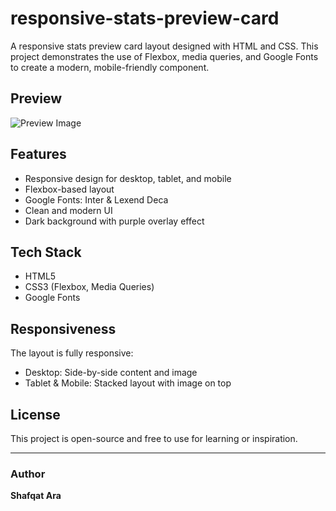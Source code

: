 # responsive-stats-preview-card

A responsive stats preview card layout designed with HTML and CSS. This project demonstrates the use of Flexbox, media queries, and Google Fonts to create a modern, mobile-friendly component.

##  Preview

![Preview Image](https://github.com/user-attachments/assets/573f613a-b1ef-44d6-bfb7-d2a7e4be59dd)


## Features

- Responsive design for desktop, tablet, and mobile
- Flexbox-based layout
- Google Fonts: Inter & Lexend Deca
- Clean and modern UI
- Dark background with purple overlay effect
  
## Tech Stack

- HTML5
- CSS3 (Flexbox, Media Queries)
- Google Fonts

## Responsiveness

The layout is fully responsive:
- Desktop: Side-by-side content and image
- Tablet & Mobile: Stacked layout with image on top

## License

This project is open-source and free to use for learning or inspiration.

---

###  Author

**Shafqat Ara**  
